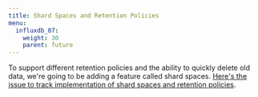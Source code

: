 ```yaml
---
title: Shard Spaces and Retention Policies
menu:
  influxdb_07:
    weight: 30
    parent: future
---
```


To support different retention policies and the ability to quickly delete old data, we're going to be adding a feature called shard spaces.
[Here's the issue to track implementation of shard spaces and retention policies](https://github.com/influxdb/influxdb/issues/571).
